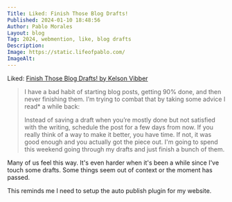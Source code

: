 ```yaml
---
Title: Liked: Finish Those Blog Drafts! 
Published: 2024-01-10 18:48:56
Author: Pablo Morales
Layout: blog
Tag: 2024, webmention, like, blog drafts
Description: 
Image: https://static.lifeofpablo.com/
ImageAlt: 
---
```

Liked: <a href="https://hyperborea.org/tech-tips/finish-by-scheduling/" class="u-like-of u">Finish Those Blog Drafts! by Kelson Vibber</a>
> I have a bad habit of starting blog posts, getting 90% done, and then never finishing them. I’m trying to combat that by taking some advice I read* a while back:
> 
> Instead of saving a draft when you’re mostly done but not satisfied with the writing, schedule the post for a few days from now. If you really think of a way to make it better, you have time. If not, it was good enough and you actually got the piece out. I'm going to spend this weekend going through my drafts and just finish a bunch of them. 

Many of us feel this way. It's even harder when it's been a while since I've touch some drafts. Some things seem out of context or the moment has passed. 

This reminds me I need to setup the auto publish plugin for my website.
